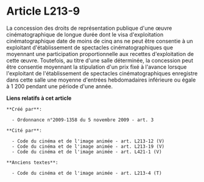 # Article L213-9

La concession des droits de représentation publique d'une œuvre cinématographique de longue durée dont le visa d'exploitation
cinématographique date de moins de cinq ans ne peut être consentie à un exploitant d'établissement de spectacles
cinématographiques que moyennant une participation proportionnelle aux recettes d'exploitation de cette œuvre. Toutefois, au
titre d'une salle déterminée, la concession peut être consentie moyennant la stipulation d'un prix fixé à l'avance lorsque
l'exploitant de l'établissement de spectacles cinématographiques enregistre dans cette salle une moyenne d'entrées
hebdomadaires inférieure ou égale à 1 200 pendant une période d'une année.

**Liens relatifs à cet article**

	**Créé par**:

	  - Ordonnance n°2009-1358 du 5 novembre 2009 - art. 3

	**Cité par**:

	  - Code du cinéma et de l'image animée - art. L213-12 (V)
	  - Code du cinéma et de l'image animée - art. L213-19 (V)
	  - Code du cinéma et de l'image animée - art. L421-1 (V)

	**Anciens textes**:

	  - Code du cinéma et de l'image animée - art. L213-4 (T)
